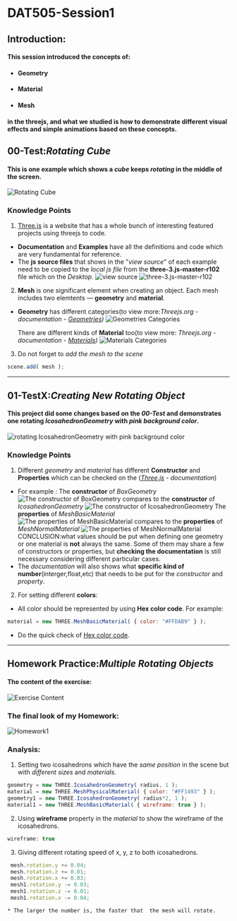# DAT505-Session1
## Introduction:
#### This session introduced the concepts of:
  * #### Geometry
  * #### Material
  * #### Mesh
#### in the threejs, and what we studied is how to demonstrate different visual effects and simple animations based on these concepts. 
## 00-Test:*Rotating Cube*
#### This is one example which shows a *cube* keeps *rotating* in the middle of the screen.
![Rotating Cube](/Session1/pictures/pic-0.png "Rotating Cube")
### Knowledge Points
1. [Three.js](https://threejs.org) is a website that has a whole bunch of interesting featured projects using threejs to code.
 * **Documentation** and **Examples** have all the definitions and code which are very fundamental for reference.
  * The **js source files** that shows in the "*view source*" of each example need to be copied to the *local js file* from the __three-3.js-master-r102__ file which on the *Desktop*.
  ![view source](/Session1/pictures/pic-1.png "view source")
    ![three-3.js-master-r102](/Session1/pictures/pic-2.png "three-3.js-master-r102")
2. **Mesh** is one significant element when creating an object. Each mesh includes two elemtents — **geometry** and **material**.
  * **Geometry** has different categories(to view more:*Threejs.org - documentation -  [Geometries](https://threejs.org/docs/index.html#api/en/geometries/BoxGeometry))*
 ![Geometries Categories](/Session1/pictures/pic-3.png "Geometries Categories")

    There are different kinds of **Material** too(to view more: *Threejs.org - documentation -  [Materials](https://threejs.org/docs/index.html#api/en/geometries/BoxGeometry))*
![Materials Categories](/Session1/pictures/pic-4.png "Materials Categories")

3. Do not forget to *add the mesh to the scene*
```javascript
scene.add( mesh );
```

********************


## 01-TestX:*Creating New Rotating Object*
#### This project did some changes based on the *00-Test* and demonstrates one rotating *IcosahedronGeometry* with *pink background color*.
![rotating IcosahedronGeometry with pink background color](/Session1/pictures/pic-5.png "rotating IcosahedronGeometry with pink background color")
### Knowledge Points
1. Different *geometry* and *material* has different **Constructor** and **Properties** which can be checked on the (*[Three.js](https://threejs.org) - documentation*)
 * For example : The **constructor** of *BoxGeometry*
 ![The constructor of BoxGeometry](/Session1/pictures/pic-7.png "The constructor of BoxGeometry")
 compares to the **constructor** of *IcosahedronGeometry*
  ![The constructor of IcosahedronGeometry](/Session1/pictures/pic-8.png "The constructor of IcosahedronGeometry")
  The **properties** of *MeshBasicMaterial*
    ![The properties of MeshBasicMaterial](/Session1/pictures/pic-9.png "The properties of MeshBasicMaterial")
    compares to the **properties** of *MeshNormalMaterial*
        ![The properties of MeshNormalMaterial](/Session1/pictures/pic-10.png "The properties of MeshNormalMaterial")
 CONCLUSION:what values should be put when defining one geometry or one material is **not** always the same. Some of them may share a few of constructors or properties, but **checking the documentation** is still necessary considering different particular cases.
 * The *documentation* will also shows what **specific kind of number**(interger,float,etc) that needs to be put for the *constructor* and *property*.
2. For setting different __colors__:
 * All color should be represented by using **Hex color code**. For example:
 ```javascript
 material = new THREE.MeshBasicMaterial( { color: "#FFDAB9" } );
 ```
 * Do the quick check of [Hex color code](https://www.cnblogs.com/summary-2017/p/7504126.html).

********************

 ## Homework Practice:*Multiple Rotating Objects*
 #### The content of the exercise:
 ![Exercise Content](/Session1/pictures/pic-12.png "Exercise Content")
 ### The final look of my Homework:
 ![Homework1](/Session1/pictures/pic-11.png "Homework1")
 ### Analysis:
 1. Setting two icosahedrons which have the *same position* in the scene but with *different sizes* and *materials*.
 ```javascript
 geometry = new THREE.IcosahedronGeometry( radius, 1 );
material = new THREE.MeshPhysicalMaterial( { color: "#FF1493" } );
geometry1 = new THREE.IcosahedronGeometry( radius*2, 1 );
 material1 = new THREE.MeshBasicMaterial( { wireframe: true } );
 ```
 2. Using **wireframe** property in the *material* to show the wireframe of the icosahedrons.
 ```javascript
 wireframe: true
 ```
 3. Giving different rotating speed of x, y, z to both icosahedrons.
  ```javascript
   mesh.rotation.y += 0.04;
   mesh.rotation.z += 0.01;
   mesh.rotation.x += 0.03;
   mesh1.rotation.y -= 0.03;
   mesh1.rotation.z -= 0.01;
   mesh1.rotation.x -= 0.04;
 ```
    * The larger the number is, the faster that  the mesh will rotate.
